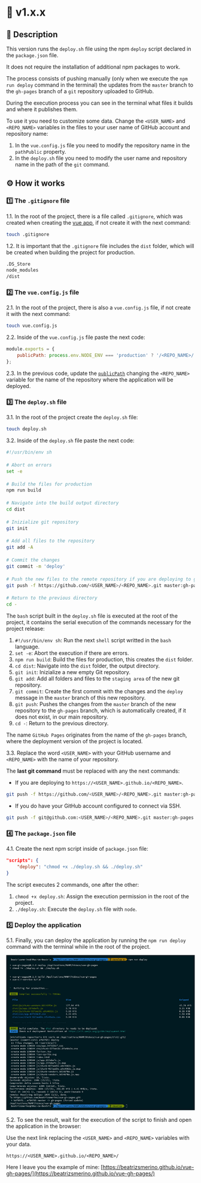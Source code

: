 # 🔖 v1.x.x

## 🎯 Description

This version runs the `deploy.sh` file using the npm `deploy` script declared in the `package.json` file.

It does not require the installation of additional npm packages to work.

The process consists of pushing manually (only when we execute the `npm run deploy` command in the terminal) the updates from the `master` branch to the `gh-pages` branch of a `git` repository uploaded to GitHub.

During the execution process you can see in the terminal what files it builds and where it publishes them.

To use it you need to customize some data. Change the `<USER_NAME>` and `<REPO_NAME>` variables in the files to your user name of GitHub account and repository name:

1. In the `vue.config.js` file you need to modify the repository name in the `pathPublic` property.
2. In the `deploy.sh` file you need to modify the user name and repository name in the path of the `git` command.

## ⚙️ How it works

### 1️⃣ The `.gitignore` file

1.1. In the root of the project, there is a file called `.gitignore`, which was created when creating the [vue app](https://cli.vuejs.org/guide/creating-a-project.html), if not create it with the next command:

```bash
touch .gitignore
```

1.2. It is important that the `.gitignore` file includes the `dist` folder, which will be created when building the project for production.

```bash
.DS_Store
node_modules
/dist
```

### 2️⃣ The `vue.config.js` file

2.1. In the root of the project, there is also a `vue.config.js` file, if not create it with the next command:

```bash
touch vue.config.js
```

2.2. Inside of the `vue.config.js` file paste the next code:

```javascript
module.exports = {
	publicPath: process.env.NODE_ENV === 'production' ? '/<REPO_NAME>/' : '/'
};
```

2.3. In the previous code, update the [`publicPath`](https://cli.vuejs.org/config/#publicpath) changing the `<REPO_NAME>` variable for the name of the repository where the application will be deployed.

### 3️⃣ The `deploy.sh` file

3.1. In the root of the project create the `deploy.sh` file:

```bash
touch deploy.sh
```

3.2. Inside of the `deploy.sh` file paste the next code:

```bash
#!/usr/bin/env sh

# Abort on errors
set -e

# Build the files for production
npm run build

# Navigate into the build output directory
cd dist

# Inizialize git repository
git init

# Add all files to the repository
git add -A

# Commit the changes
git commit -m 'deploy'

# Push the new files to the remote repository if you are deploying to github.io
git push -f https://github.com/<USER_NAME>/<REPO_NAME>.git master:gh-pages

# Return to the previous directory
cd -
```

The `bash` script built in the `deploy.sh` file is executed at the root of the project, it contains the serial execution of the commands necessary for the project release:

1.  `#!/usr/bin/env sh`: Run the next `shell` script writted in the `bash` language.
2.  `set -e`: Abort the execution if there are errors.
3.  `npm run build`: Build the files for production, this creates the `dist` folder.
4.  `cd dist`: Navigate into the `dist` folder, the output directory.
5.  `git init`: Inizialize a new empty Git repository.
6.  `git add`: Add all folders and files to the `staging area` of the new git repository.
7.  `git commit`: Create the first commit with the changes and the `deploy` message in the `master` branch of this new repository.
8.  `git push`: Pushes the changes from the `master` branch of the new repository to the `gh-pages` branch, which is automatically created, if it does not exist, in our main repository.
9.  `cd -`: Return to the previous directory.

The name `GitHub Pages` originates from the name of the `gh-pages` branch, where the deployment version of the project is located.

3.3. Replace the word `<USER_NAME>` with your GitHub username and `<REPO_NAME>` with the name of your repository.

The **last git command** must be replaced with any the next commands:

-   If you are deploying to `https://<USER_NAME>.github.io/<REPO_NAME>`.

```bash
git push -f https://github.com/<USER_NAME>/<REPO_NAME>.git master:gh-pages
```

-   If you do have your GitHub account configured to connect via SSH.

```bash
git push -f git@github.com:<USER_NAME>/<REPO_NAME>.git master:gh-pages
```

### 4️⃣ The `package.json` file

4.1. Create the next npm script inside of `package.json` file:

```json
"scripts": {
	"deploy": "chmod +x ./deploy.sh && ./deploy.sh"
}
```

The script executes 2 commands, one after the other:

1. `chmod +x deploy.sh`: Assign the execution permission in the root of the project.
2. `./deploy.sh`: Execute the `deploy.sh` file with `node`.

### 5️⃣ Deploy the application

5.1. Finally, you can deploy the application by running the `npm run deploy` command with the terminal while in the root of the project.

![Info of Vue deployment in the terminal](./README/images/deploy-v1.jpg)

5.2. To see the result, wait for the execution of the script to finish and open the application in the browser:

Use the next link replacing the `<USER_NAME>` and `<REPO_NAME>` variables with your data.

```
https://<USER_NAME>.github.io/<REPO_NAME>/
```

Here I leave you the example of mine:
[https://beatrizsmerino.github.io/vue-gh-pages/](https://beatrizsmerino.github.io/vue-gh-pages/)
